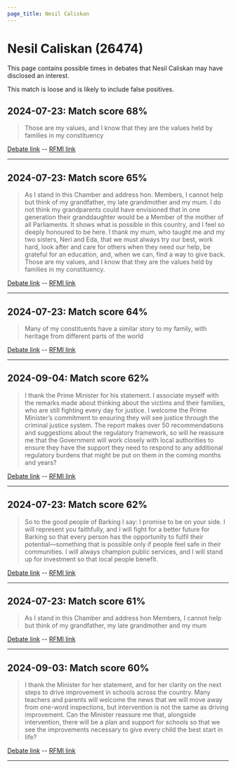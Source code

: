 ```yaml
---
page_title: Nesil Caliskan
---
```


# Nesil Caliskan  (26474)

This page contains possible times in debates that Nesil Caliskan may have disclosed an interest.

This match is loose and is likely to include false positives. 



## 2024-07-23: Match score 68%

>Those are my values, and I know that they are the values held by families in my constituency

[Debate link](https://www.theyworkforyou.com/debates/?id=2024-07-23d.584.1)  --  [RFMI link](https://www.theyworkforyou.com/mp/26474/register)


---



## 2024-07-23: Match score 65%

>As I stand in this Chamber and address hon. Members, I cannot help but think of my grandfather, my late grandmother and my mum. I do not think my grandparents could have envisioned that in one generation their granddaughter would be a Member of the mother of all Parliaments. It shows what is possible in this country, and I feel so deeply honoured to be here. I thank my mum, who taught me and my two sisters, Neri and Eda, that we must always try our best, work hard, look after and care for others when they need our help, be grateful for an education, and, when we can, find a way to give back. Those are my values, and I know that they are the values held by families in my constituency.

[Debate link](https://www.theyworkforyou.com/debates/?id=2024-07-23d.584.1)  --  [RFMI link](https://www.theyworkforyou.com/mp/26474/register)


---



## 2024-07-23: Match score 64%

>Many of my constituents have a similar story to my family, with heritage from different parts of the world

[Debate link](https://www.theyworkforyou.com/debates/?id=2024-07-23d.584.1)  --  [RFMI link](https://www.theyworkforyou.com/mp/26474/register)


---



## 2024-09-04: Match score 62%

>I thank the Prime Minister for his statement. I associate myself with the remarks made about thinking about the victims and their families, who are still fighting every day for justice. I welcome the Prime Minister’s commitment to ensuring they will see justice through the criminal justice system. The report makes over 50 recommendations and suggestions about the regulatory framework, so will he reassure me that the Government will work closely with local authorities to ensure they have the support they need to respond to any additional regulatory burdens that might be put on them in the coming months and years?

[Debate link](https://www.theyworkforyou.com/debates/?id=2024-09-04b.329.3)  --  [RFMI link](https://www.theyworkforyou.com/mp/26474/register)


---



## 2024-07-23: Match score 62%

>So to the good people of Barking I say: I promise to be on your side. I will represent you faithfully, and I will fight for a better future for Barking so that every person has the opportunity to fulfil their potential—something that is possible only if people feel safe in their communities. I will always champion public services, and I will stand up for investment so that local people benefit.

[Debate link](https://www.theyworkforyou.com/debates/?id=2024-07-23d.584.1)  --  [RFMI link](https://www.theyworkforyou.com/mp/26474/register)


---



## 2024-07-23: Match score 61%

>As I stand in this Chamber and address hon Members, I cannot help but think of my grandfather, my late grandmother and my mum

[Debate link](https://www.theyworkforyou.com/debates/?id=2024-07-23d.584.1)  --  [RFMI link](https://www.theyworkforyou.com/mp/26474/register)


---



## 2024-09-03: Match score 60%

>I thank the Minister for her statement, and for her clarity on the next steps to drive improvement in schools across the country. Many teachers and parents will welcome the news that we will move away from one-word inspections, but intervention is not the same as driving improvement. Can the Minister reassure me that, alongside intervention, there will be a plan and support for schools so that we see the improvements necessary to give every child the best start in life?

[Debate link](https://www.theyworkforyou.com/debates/?id=2024-09-03c.177.0)  --  [RFMI link](https://www.theyworkforyou.com/mp/26474/register)


---

